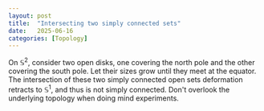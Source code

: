 ```yaml
---
layout: post
title:  "Intersecting two simply connected sets"
date:   2025-06-16
categories: [Topology]
---
```


On $\mathbb{S}^2$, consider two open disks, one covering the north pole and the other covering the south pole. 
Let their sizes grow until they meet at the equator. The intersection of these two simply connected open sets deformation retracts to $\mathbb{S}^1$, and thus is not simply connected. 
Don't overlook the underlying topology when doing mind experiments. 

